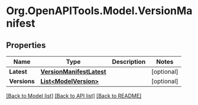 # Org.OpenAPITools.Model.VersionManifest

## Properties

Name | Type | Description | Notes
------------ | ------------- | ------------- | -------------
**Latest** | [**VersionManifestLatest**](VersionManifestLatest.md) |  | [optional] 
**Versions** | [**List&lt;ModelVersion&gt;**](ModelVersion.md) |  | [optional] 

[[Back to Model list]](../README.md#documentation-for-models) [[Back to API list]](../README.md#documentation-for-api-endpoints) [[Back to README]](../README.md)

